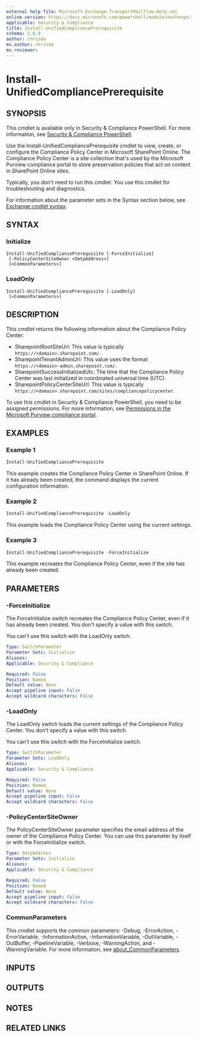 ```yaml
---
external help file: Microsoft.Exchange.TransportMailflow-Help.xml
online version: https://docs.microsoft.com/powershell/module/exchange/install-unifiedcomplianceprerequisite
applicable: Security & Compliance
title: Install-UnifiedCompliancePrerequisite
schema: 2.0.0
author: chrisda
ms.author: chrisda
ms.reviewer:
---
```


# Install-UnifiedCompliancePrerequisite

## SYNOPSIS
This cmdlet is available only in Security & Compliance PowerShell. For more information, see [Security & Compliance PowerShell](https://docs.microsoft.com/powershell/exchange/scc-powershell).

Use the Install-UnifiedCompliancePrerequisite cmdlet to view, create, or configure the Compliance Policy Center in Microsoft SharePoint Online. The Compliance Policy Center is a site collection that's used by the Microsoft Purview compliance portal to store preservation policies that act on content in SharePoint Online sites.

Typically, you don't need to run this cmdlet. You use this cmdlet for troubleshooting and diagnostics.

For information about the parameter sets in the Syntax section below, see [Exchange cmdlet syntax](https://docs.microsoft.com/powershell/exchange/exchange-cmdlet-syntax).

## SYNTAX

### Initialize
```
Install-UnifiedCompliancePrerequisite [-ForceInitialize]
 [-PolicyCenterSiteOwner <SmtpAddress>]
 [<CommonParameters>]
```

### LoadOnly
```
Install-UnifiedCompliancePrerequisite [-LoadOnly]
 [<CommonParameters>]
```

## DESCRIPTION
This cmdlet returns the following information about the Compliance Policy Center:

- SharepointRootSiteUrl: This value is typically `https://<domain>.sharepoint.com/`.
- SharepointTenantAdminUrl: This value uses the format `https://<domain>-admin.sharepoint.com/`.
- SharepointSuccessInitializedUtc: The time that the Compliance Policy Center was last initialized in coordinated universal time (UTC).
- SharepointPolicyCenterSiteUrl: This value is typically `https://<domain>.sharepoint.com/sites/compliancepolicycenter`.

To use this cmdlet in Security & Compliance PowerShell, you need to be assigned permissions. For more information, see [Permissions in the Microsoft Purview compliance portal](https://docs.microsoft.com/microsoft-365/compliance/microsoft-365-compliance-center-permissions).

## EXAMPLES

### Example 1
```powershell
Install-UnifiedCompliancePrerequisite
```

This example creates the Compliance Policy Center in SharePoint Online. If it has already been created, the command displays the current configuration information.

### Example 2
```powershell
Install-UnifiedCompliancePrerequisite -LoadOnly
```

This example loads the Compliance Policy Center using the current settings.

### Example 3
```powershell
Install-UnifiedCompliancePrerequisite -ForceInitialize
```

This example recreates the Compliance Policy Center, even if the site has already been created.

## PARAMETERS

### -ForceInitialize
The ForceInitialize switch recreates the Compliance Policy Center, even if it has already been created. You don't specify a value with this switch.

You can't use this switch with the LoadOnly switch.

```yaml
Type: SwitchParameter
Parameter Sets: Initialize
Aliases:
Applicable: Security & Compliance

Required: False
Position: Named
Default value: None
Accept pipeline input: False
Accept wildcard characters: False
```

### -LoadOnly
The LoadOnly switch loads the current settings of the Compliance Policy Center. You don't specify a value with this switch.

You can't use this switch with the ForceInitialize switch.

```yaml
Type: SwitchParameter
Parameter Sets: LoadOnly
Aliases:
Applicable: Security & Compliance

Required: False
Position: Named
Default value: None
Accept pipeline input: False
Accept wildcard characters: False
```

### -PolicyCenterSiteOwner
The PolicyCenterSiteOwner parameter specifies the email address of the owner of the Compliance Policy Center. You can use this parameter by itself or with the ForceInitialize switch.

```yaml
Type: SmtpAddress
Parameter Sets: Initialize
Aliases:
Applicable: Security & Compliance

Required: False
Position: Named
Default value: None
Accept pipeline input: False
Accept wildcard characters: False
```

### CommonParameters
This cmdlet supports the common parameters: -Debug, -ErrorAction, -ErrorVariable, -InformationAction, -InformationVariable, -OutVariable, -OutBuffer, -PipelineVariable, -Verbose, -WarningAction, and -WarningVariable. For more information, see [about_CommonParameters](https://go.microsoft.com/fwlink/p/?LinkID=113216).

## INPUTS

## OUTPUTS

## NOTES

## RELATED LINKS
